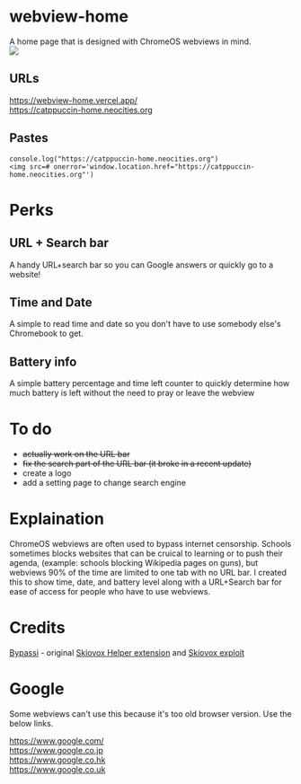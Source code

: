 # webview-home
A home page that is designed with ChromeOS webviews in mind.\
<img src="assets/preview.png">

## URLs
https://webview-home.vercel.app/ \
https://catppuccin-home.neocities.org

## Pastes
`console.log("https://catppuccin-home.neocities.org")` \
`<img src=# onerror='window.location.href="https://catppuccin-home.neocities.org"')`

# Perks
## URL + Search bar
A handy URL+search bar so you can Google answers or quickly go to a website!
## Time and Date
A simple to read time and date so you don't have to use somebody else's Chromebook to get.
## Battery info
A simple battery percentage and time left counter to quickly determine how much battery is left without the need to pray or leave the webview

# To do
- ~~actually work on the URL bar~~
- ~~fix the search part of the URL bar (it broke in a recent update)~~
- create a logo
- add a setting page to change search engine

# Explaination
ChromeOS webviews are often used to bypass internet censorship. Schools sometimes blocks websites that can be cruical to learning or to push their agenda, (example: schools blocking Wikipedia pages on guns), but webviews 90% of the time are limited to one tab with no URL bar. I created this to show time, date, and battery level along with a URL+Search bar for ease of access for people who have to use webviews.

# Credits
[Bypassi](https://bypassi.com) - original [Skiovox Helper extension](https://github.com/bypassiwastaken/skiovox-helper) and [Skiovox exploit](https://skiovox.com/skiovox.pdf)

# Google
Some webviews can't use this because it's too old browser version. Use the below links.

https://www.google.com/ \
https://www.google.co.jp \
https://www.google.co.hk \
https://www.google.co.uk
